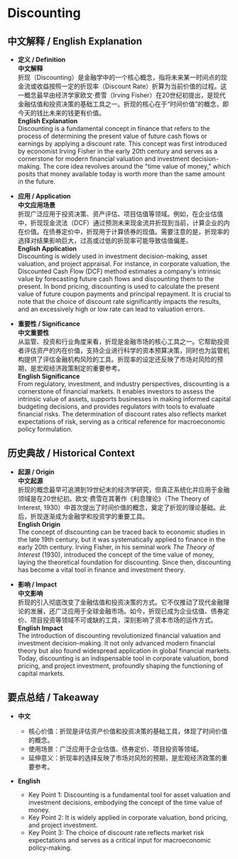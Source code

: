 # Discounting

## 中文解释 / English Explanation

* **定义 / Definition**  
  **中文解释**  
  折现（Discounting）是金融学中的一个核心概念，指将未来某一时间点的现金流或收益按照一定的折现率（Discount Rate）折算为当前价值的过程。这一概念最早由经济学家欧文·费雪（Irving Fisher）在20世纪初提出，是现代金融估值和投资决策的基础工具之一。折现的核心在于“时间价值”的概念，即今天的钱比未来的钱更有价值。  
  **English Explanation**  
  Discounting is a fundamental concept in finance that refers to the process of determining the present value of future cash flows or earnings by applying a discount rate. This concept was first introduced by economist Irving Fisher in the early 20th century and serves as a cornerstone for modern financial valuation and investment decision-making. The core idea revolves around the "time value of money," which posits that money available today is worth more than the same amount in the future.

* **应用 / Application**  
  **中文应用场景**  
  折现广泛应用于投资决策、资产评估、项目估值等领域。例如，在企业估值中，折现现金流法（DCF）通过预测未来现金流并折现到当前，计算企业的内在价值。在债券定价中，折现用于计算债券的现值。需要注意的是，折现率的选择对结果影响巨大，过高或过低的折现率可能导致估值偏差。  
  **English Application**  
  Discounting is widely used in investment decision-making, asset valuation, and project appraisal. For instance, in corporate valuation, the Discounted Cash Flow (DCF) method estimates a company's intrinsic value by forecasting future cash flows and discounting them to the present. In bond pricing, discounting is used to calculate the present value of future coupon payments and principal repayment. It is crucial to note that the choice of discount rate significantly impacts the results, and an excessively high or low rate can lead to valuation errors.

* **重要性 / Significance**  
  **中文重要性**  
  从监管、投资和行业角度来看，折现是金融市场的核心工具之一。它帮助投资者评估资产的内在价值，支持企业进行科学的资本预算决策，同时也为监管机构提供了评估金融机构风险的工具。折现率的设定还反映了市场对风险的预期，是宏观经济政策制定的重要参考。  
  **English Significance**  
  From regulatory, investment, and industry perspectives, discounting is a cornerstone of financial markets. It enables investors to assess the intrinsic value of assets, supports businesses in making informed capital budgeting decisions, and provides regulators with tools to evaluate financial risks. The determination of discount rates also reflects market expectations of risk, serving as a critical reference for macroeconomic policy formulation.

## 历史典故 / Historical Context

* **起源 / Origin**  
  **中文起源**  
  折现的概念最早可追溯到19世纪末的经济学研究，但真正系统化并应用于金融领域是在20世纪初。欧文·费雪在其著作《利息理论》（The Theory of Interest, 1930）中首次提出了时间价值的概念，奠定了折现的理论基础。此后，折现逐渐成为金融学和投资学的重要工具。  
  **English Origin**  
  The concept of discounting can be traced back to economic studies in the late 19th century, but it was systematically applied to finance in the early 20th century. Irving Fisher, in his seminal work *The Theory of Interest* (1930), introduced the concept of the time value of money, laying the theoretical foundation for discounting. Since then, discounting has become a vital tool in finance and investment theory.

* **影响 / Impact**  
  **中文影响**  
  折现的引入彻底改变了金融估值和投资决策的方式。它不仅推动了现代金融理论的发展，还广泛应用于全球金融市场。如今，折现已成为企业估值、债券定价、项目投资等领域不可或缺的工具，深刻影响了资本市场的运作方式。  
  **English Impact**  
  The introduction of discounting revolutionized financial valuation and investment decision-making. It not only advanced modern financial theory but also found widespread application in global financial markets. Today, discounting is an indispensable tool in corporate valuation, bond pricing, and project investment, profoundly shaping the functioning of capital markets.

## 要点总结 / Takeaway

* **中文**  
  - 核心价值：折现是评估资产价值和投资决策的基础工具，体现了时间价值的概念。  
  - 使用场景：广泛应用于企业估值、债券定价、项目投资等领域。  
  - 延伸意义：折现率的选择反映了市场对风险的预期，是宏观经济政策的重要参考。  

* **English**  
  - Key Point 1: Discounting is a fundamental tool for asset valuation and investment decisions, embodying the concept of the time value of money.  
  - Key Point 2: It is widely applied in corporate valuation, bond pricing, and project investment.  
  - Key Point 3: The choice of discount rate reflects market risk expectations and serves as a critical input for macroeconomic policy-making.